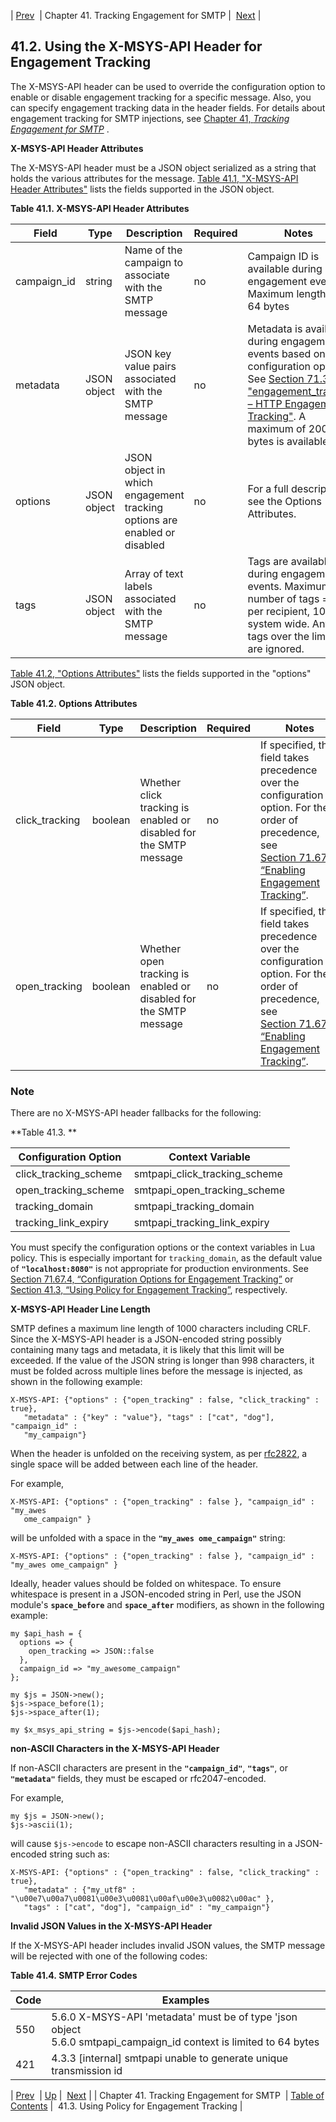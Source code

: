 | [Prev](engagement_tracking_smtp)  | Chapter 41. Tracking Engagement for SMTP |  [Next](engagement_tracking_smtp.policy) |

## 41.2. Using the X-MSYS-API Header for Engagement Tracking

The X-MSYS-API header can be used to override the configuration option to enable or disable engagement tracking for a specific message. Also, you can specify engagement tracking data in the header fields. For details about engagement tracking for SMTP injections, see [Chapter 41, *Tracking Engagement for SMTP*](engagement_tracking_smtp "Chapter 41. Tracking Engagement for SMTP") .

**X-MSYS-API Header Attributes**

The X-MSYS-API header must be a JSON object serialized as a string that holds the various attributes for the message. [Table 41.1, "X-MSYS-API Header Attributes"](x-msys-api_header#x-msys-api-header-table "Table 41.1. X-MSYS-API Header Attributes") lists the fields supported in the JSON object.

<a name="x-msys-api-header-table"></a>

**Table 41.1. X-MSYS-API Header Attributes**

| Field | Type | Description | Required | Notes |
| --- | --- | --- | --- | --- |
| campaign_id | string | Name of the campaign to associate with the SMTP message | no | Campaign ID is available during engagement events. Maximum length - 64 bytes |
| metadata | JSON object | JSON key value pairs associated with the SMTP message | no | Metadata is available during engagement events based on a configuration option. See [Section 71.32, "engagement_tracker – HTTP Engagement Tracking"](modules.engage_tracker "71.32. engagement_tracker – HTTP Engagement Tracking"). A maximum of 200 bytes is available. |
| options | JSON object | JSON object in which engagement tracking options are enabled or disabled | no | For a full description, see the Options Attributes. |
| tags | JSON object | Array of text labels associated with the SMTP message | no | Tags are available during engagement events. Maximum number of tags = 10 per recipient, 100 system wide. Any tags over the limits are ignored. |

[Table 41.2, "Options Attributes"](x-msys-api_header#x-msys-api-options-table "Table 41.2. Options Attributes") lists the fields supported in the "options" JSON object.

<a name="x-msys-api-options-table"></a>

**Table 41.2. Options Attributes**

| Field | Type | Description | Required | Notes |
| --- | --- | --- | --- | --- |
| click_tracking | boolean | Whether click tracking is enabled or disabled for the SMTP message | no | If specified, this field takes precedence over the configuration option. For the order of precedence, see [Section 71.67.3, “Enabling Engagement Tracking”](modules.smtpapi#modules.smtpapi.enable "71.67.3. Enabling Engagement Tracking"). |
| open_tracking | boolean | Whether open tracking is enabled or disabled for the SMTP message | no | If specified, this field takes precedence over the configuration option. For the order of precedence, see [Section 71.67.3, “Enabling Engagement Tracking”](modules.smtpapi#modules.smtpapi.enable "71.67.3. Enabling Engagement Tracking"). |

### Note

There are no X-MSYS-API header fallbacks for the following:

<a name="no_fallbacks"></a>

**Table 41.3. **

| Configuration Option | Context Variable |
| --- | --- |
| click_tracking_scheme | smtpapi_click_tracking_scheme |
| open_tracking_scheme | smtpapi_open_tracking_scheme |
| tracking_domain | smtpapi_tracking_domain |
| tracking_link_expiry | smtpapi_tracking_link_expiry |

You must specify the configuration options or the context variables in Lua policy. This is especially important for `tracking_domain`, as the default value of **`"localhost:8080"`** is not appropriate for production environments. See [Section 71.67.4, “Configuration Options for Engagement Tracking”](modules.smtpapi#modules.smtpapi.config.options "71.67.4. Configuration Options for Engagement Tracking") or [Section 41.3, “Using Policy for Engagement Tracking”](engagement_tracking_smtp.policy "41.3. Using Policy for Engagement Tracking"), respectively.

**X-MSYS-API Header Line Length**

SMTP defines a maximum line length of 1000 characters including CRLF. Since the X-MSYS-API header is a JSON-encoded string possibly containing many tags and metadata, it is likely that this limit will be exceeded. If the value of the JSON string is longer than 998 characters, it must be folded across multiple lines before the message is injected, as shown in the following example:

```
X-MSYS-API: {"options" : {"open_tracking" : false, "click_tracking" : true},
   "metadata" : {"key" : "value"}, "tags" : ["cat", "dog"], "campaign_id" :
   "my_campaign"}
```

When the header is unfolded on the receiving system, as per [rfc2822](https://www.ietf.org/rfc/rfc2822.txt), a single space will be added between each line of the header.

For example,

```
X-MSYS-API: {"options" : {"open_tracking" : false }, "campaign_id" : "my_awes
   ome_campaign" }
```

will be unfolded with a space in the **`"my_awes ome_campaign"`** string:

`X-MSYS-API: {"options" : {"open_tracking" : false }, "campaign_id" : "my_awes ome_campaign" }`

Ideally, header values should be folded on whitespace. To ensure whitespace is present in a JSON-encoded string in Perl, use the JSON module's **`space_before`** and **`space_after`** modifiers, as shown in the following example:

```
my $api_hash = {
  options => {
    open_tracking => JSON::false
  },
  campaign_id => "my_awesome_campaign"
};

my $js = JSON->new();
$js->space_before(1);
$js->space_after(1);

my $x_msys_api_string = $js->encode($api_hash);
```

**non-ASCII Characters in the X-MSYS-API Header**

If non-ASCII characters are present in the **`"campaign_id"`**, **`"tags"`**, or **`"metadata"`** fields, they must be escaped or rfc2047-encoded.

For example,

```
my $js = JSON->new();
$js->ascii(1);
```

will cause `$js->encode` to escape non-ASCII characters resulting in a JSON-encoded string such as:

```
X-MSYS-API: {"options" : {"open_tracking" : false, "click_tracking" : true},
   "metadata" : {"my_utf8" : "\u00e7\u00a7\u0081\u00e3\u0081\u00af\u00e3\u0082\u00ac" },
   "tags" : ["cat", "dog"], "campaign_id" : "my_campaign"}
```

**Invalid JSON Values in the X-MSYS-API Header**

If the X-MSYS-API header includes invalid JSON values, the SMTP message will be rejected with one of the following codes:

<a name="x-msys-api-error-table"></a>

**Table 41.4. SMTP Error Codes**

| Code | Examples |
| --- | --- |
| 550 | 5.6.0 X-MSYS-API 'metadata' must be of type 'json object <br/>5.6.0 smtpapi_campaign_id context is limited to 64 bytes<br/> |
| 421 | 4.3.3 [internal] smtpapi unable to generate unique transmission id |


| [Prev](engagement_tracking_smtp)  | [Up](engagement_tracking_smtp) |  [Next](engagement_tracking_smtp.policy) |
| Chapter 41. Tracking Engagement for SMTP  | [Table of Contents](index) |  41.3. Using Policy for Engagement Tracking |

